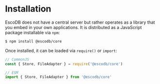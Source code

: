 # Installation

EscoDB does not have a central server but rather operates as a library that you
embed in your own applications. It is distributed as a JavaScript package
installable via `npm`:

```sh
$ npm install @escodb/core
```

Once installed, it can be loaded via `require()` or `import`:

```js
// CommonJS
const { Store, FileAdapter } = require('@escodb/core')

// ESM
import { Store, FileAdapter } from '@escodb/core'
```
